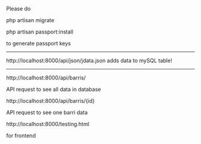 Please do

php artisan migrate

php artisan passport:install 

to generate passport keys

************************************************
http://localhost:8000/api/json/jdata.json
adds data to mySQL table!
************************************************

http://localhost:8000/api/barris/ 

API request to see all data in database

http://localhost:8000/api/barris/{id}

API request to see one barri data

http://localhost:8000/testing.html

for frontend


